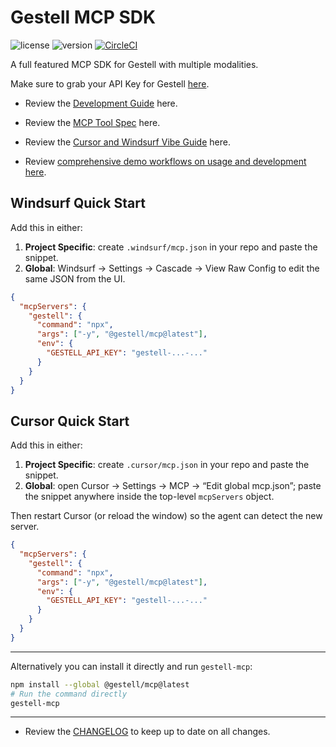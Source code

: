 # Gestell MCP SDK

![license](https://img.shields.io/badge/license-MIT-blue)
![version](https://img.shields.io/badge/version-1.0.0-blue)
[![CircleCI](https://dl.circleci.com/status-badge/img/circleci/7sUmZuDYQ6cd8WbCiCCnfR/HhgpL3FetZmz1eVLbATvDe/tree/master.svg?style=svg)](https://dl.circleci.com/status-badge/redirect/circleci/7sUmZuDYQ6cd8WbCiCCnfR/HhgpL3FetZmz1eVLbATvDe/tree/master)

A full featured MCP SDK for Gestell with multiple modalities.

Make sure to grab your API Key for Gestell [here](https://platform.gestell.ai).

- Review the [Development Guide](./docs/DEV.md) here.

- Review the [MCP Tool Spec](./docs/SPEC.md) here.

- Review the [Cursor and Windsurf Vibe Guide](./docs/VIBE.md) here.

- Review [comprehensive demo workflows on usage and development here](./docs/demos).

## Windsurf Quick Start

Add this in either:

1. **Project Specific**: create `.windsurf/mcp.json` in your repo and paste the snippet.
2. **Global**: Windsurf → Settings → Cascade → View Raw Config to edit the same JSON from the UI.

```json
{
  "mcpServers": {
    "gestell": {
      "command": "npx",
      "args": ["-y", "@gestell/mcp@latest"],
      "env": {
        "GESTELL_API_KEY": "gestell-...-..."
      }
    }
  }
}
```

## Cursor Quick Start

Add this in either:

1. **Project Specific**: create `.cursor/mcp.json` in your repo and paste the snippet.
2. **Global**: open Cursor → Settings → MCP → “Edit global mcp.json”; paste the snippet anywhere inside the top-level `mcpServers` object.

Then restart Cursor (or reload the window) so the agent can detect the new server.

```json
{
  "mcpServers": {
    "gestell": {
      "command": "npx",
      "args": ["-y", "@gestell/mcp@latest"],
      "env": {
        "GESTELL_API_KEY": "gestell-...-..."
      }
    }
  }
}
```

---

Alternatively you can install it directly and run `gestell-mcp`:

```bash
npm install --global @gestell/mcp@latest
# Run the command directly
gestell-mcp
```

---

- Review the [CHANGELOG](./docs/CHANGELOG.md) to keep up to date on all changes.

